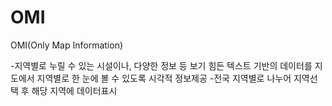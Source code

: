 # OMI
OMI(Only Map Information)

-지역별로 누릴 수 있는 시설이나, 다양한 정보 등 보기 힘든 텍스트 기반의 데이터를 지도에서 지역별로 한 눈에 볼 수 있도록 시각적 정보제공
-전국 지역별로 나누어 지역선택 후 해당 지역에 데이터표시
